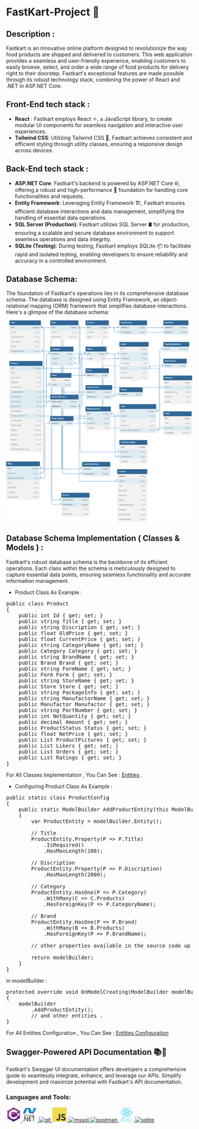 ﻿# FastKart-Project 🛒

## Description :
Fastkart is an innovative online platform designed to revolutionize the way food products are shipped and delivered to customers. This web application provides a seamless and user-friendly experience, enabling customers to easily browse, select, and order a wide range of food products for delivery right to their doorstep. Fastkart's exceptional features are made possible through its robust technology stack, combining the power of React and .NET in ASP.NET Core.

## Front-End tech stack :
- **React** : Fastkart employs React ⚛️, a JavaScript library, to create modular UI components for seamless navigation and interactive user experiences.
- **Tailwind CSS**: Utilizing Tailwind CSS 🎨, Fastkart achieves consistent and efficient styling through utility classes, ensuring a responsive design across devices.

## Back-End tech stack :
- **ASP.NET Core**: Fastkart's backend is powered by ASP.NET Core 🌐, offering a robust and high-performance 🚀 foundation for handling core functionalities and requests.
- **Entity Framework**: Leveraging Entity Framework 🏗️, Fastkart ensures efficient database interactions and data management, simplifying the handling of essential data operations.
- **SQL Server (Production)**: Fastkart utilizes SQL Server 🛢️ for production, ensuring a scalable and secure database environment to support seamless operations and data integrity.
- **SQLite (Testing)**: During testing, Fastkart employs SQLite 📦 to facilitate rapid and isolated testing, enabling developers to ensure reliability and accuracy in a controlled environment.

## Database Schema:
The foundation of Fastkart's operations lies in its comprehensive database schema. The database is designed using Entity Framework, an object-relational mapping (ORM) framework that simplifies database interactions. Here's a glimpse of the database schema:

![Project Logo](GitHub/FastKart-Daigram.svg)

## Database Schema Implementation ( Classes & Models ) :
Fastkart's robust database schema is the backbone of its efficient operations. Each class within the schema is meticulously designed to capture essential data points, ensuring seamless functionality and accurate information management.

- Product Class As Example :
<pre>
public class Product
{
    public int Id { get; set; }
    public string Title { get; set; }
    public string Discription { get; set; }
    public float OldPrice { get; set; }
    public float CurrentPrice { get; set; }
    public string CategoryName { get; set; }
    public Category Category { get; set; }
    public string BrandName { get; set; }
    public Brand Brand { get; set; }
    public string FormName { get; set; }
    public Form Form { get; set; }
    public string StoreName { get; set; }
    public Store Store { get; set; }
    public string PackageInfo { get; set; }
    public string ManufactorName { get; set; }
    public Manufactor Manufactor { get; set; }
    public string PartNumber { get; set; }
    public int NetQuantity { get; set; }
    public decimal Amount { get; set; }
    public ProductStatus Status { get; set; }
    public float NetPrice { get; set; }
    public List<Media> ProductPictures { get; set; }
    public List<User> Likers { get; set; }
    public List<Order> Orders { get; set; }
    public List<Rating> Ratings { get; set; }
}
</pre>

For All Classes Implementation , You Can See : [Entities](https://github.com/bouzidkobchi/FastKart-Project/tree/main/Data/Entities) .

- Configuring Product Class As Example :
<pre>
public static class ProductConfig
{
    public static ModelBuilder AddProductEntity(this ModelBuilder modelBuilder)
    {
        var ProductEntity = modelBuilder.Entity<Product>();

        // Title
        ProductEntity.Property(P => P.Title)
            .IsRequired()
            .HasMaxLength(100);

        // Discription
        ProductEntity.Property(P => P.Discription)
            .HasMaxLength(2000);

        // Category
        ProductEntity.HasOne(P => P.Category)
            .WithMany(C => C.Products)
            .HasForeignKey(P => P.CategoryName);

        // Brand
        ProductEntity.HasOne(P => P.Brand)
            .WithMany(B => B.Products)
            .HasForeignKey(P => P.BrandName);

        // other properties available in the source code up .

        return modelBuilder;
    }
}
</pre>

in modelBuilder :
<pre>
protected override void OnModelCreating(ModelBuilder modelBuilder)
{
    modelBuilder
        .AddProductEntity();
        // and other entities .
}
</pre>

For All Entities Configuration , You Can See : [Entities Configuration](https://github.com/bouzidkobchi/FastKart-Project/tree/main/Data/EntitiesConfiguration)

## Swagger-Powered API Documentation 📚🚀
Fastkart's Swagger UI documentation offers developers a comprehensive guide to seamlessly integrate, enhance, and leverage our APIs. Simplify development and maximize potential with Fastkart's API documentation.


<h3 align="left">Languages and Tools:</h3>
<p align="left"> <a href="https://www.w3schools.com/cs/" target="_blank" rel="noreferrer"> <img src="https://raw.githubusercontent.com/devicons/devicon/master/icons/csharp/csharp-original.svg" alt="csharp" width="40" height="40"/> </a> <a href="https://dotnet.microsoft.com/" target="_blank" rel="noreferrer"> <img src="https://raw.githubusercontent.com/devicons/devicon/master/icons/dot-net/dot-net-original-wordmark.svg" alt="dotnet" width="40" height="40"/> </a> <a href="https://git-scm.com/" target="_blank" rel="noreferrer"> <img src="https://www.vectorlogo.zone/logos/git-scm/git-scm-icon.svg" alt="git" width="40" height="40"/> </a> <a href="https://developer.mozilla.org/en-US/docs/Web/JavaScript" target="_blank" rel="noreferrer"> <img src="https://raw.githubusercontent.com/devicons/devicon/master/icons/javascript/javascript-original.svg" alt="javascript" width="40" height="40"/> </a> <a href="https://www.microsoft.com/en-us/sql-server" target="_blank" rel="noreferrer"> <img src="https://www.svgrepo.com/show/303229/microsoft-sql-server-logo.svg" alt="mssql" width="40" height="40"/> </a> <a href="https://postman.com" target="_blank" rel="noreferrer"> <img src="https://www.vectorlogo.zone/logos/getpostman/getpostman-icon.svg" alt="postman" width="40" height="40"/> </a> <a href="https://reactjs.org/" target="_blank" rel="noreferrer"> <img src="https://raw.githubusercontent.com/devicons/devicon/master/icons/react/react-original-wordmark.svg" alt="react" width="40" height="40"/> </a> <a href="https://www.sqlite.org/" target="_blank" rel="noreferrer"> <img src="https://www.vectorlogo.zone/logos/sqlite/sqlite-icon.svg" alt="sqlite" width="40" height="40"/> </a> </p>
